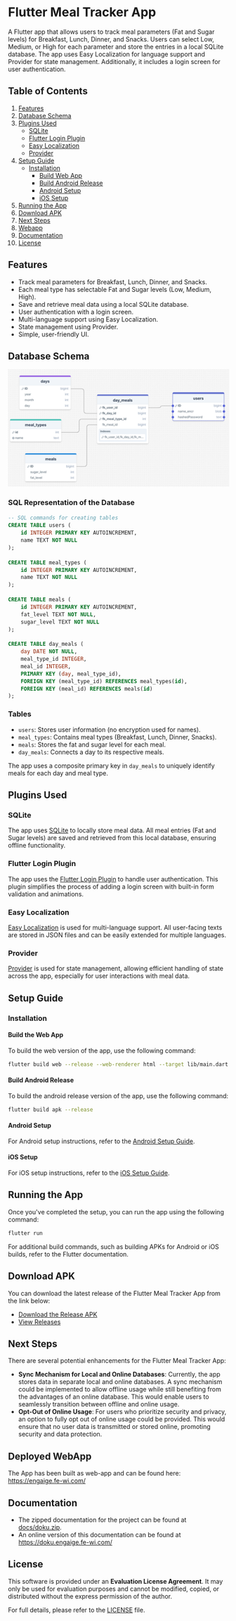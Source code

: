 
# Flutter Meal Tracker App

A Flutter app that allows users to track meal parameters (Fat and Sugar levels) for Breakfast, Lunch, Dinner, and Snacks. Users can select Low, Medium, or High for each parameter and store the entries in a local SQLite database. The app uses Easy Localization for language support and Provider for state management. Additionally, it includes a login screen for user authentication.

## Table of Contents
1. [Features](#features)
2. [Database Schema](#database-schema)
3. [Plugins Used](#plugins-used)
   - [SQLite](#sqlite)
   - [Flutter Login Plugin](#flutter-login-plugin)
   - [Easy Localization](#easy-localization)
   - [Provider](#provider)
4. [Setup Guide](#setup-guide)
   - [Installation](#installation)
      - [Build Web App](#build-the-web-app)
      - [Build Android Release](#build-android-release)
      - [Android Setup](docs/guides/README_Debug_Android_Flutter.md)
      - [iOS Setup](docs/guides/README_Debug_iOS_Flutter.md)
5. [Running the App](#running-the-app)
6. [Download APK](#download-apk)
7. [Next Steps](#next-steps)
8. [Webapp](#deployed-webapp)
9. [Documentation](#documentation)
10. [License](#license)

## Features

- Track meal parameters for Breakfast, Lunch, Dinner, and Snacks.
- Each meal type has selectable Fat and Sugar levels (Low, Medium, High).
- Save and retrieve meal data using a local SQLite database.
- User authentication with a login screen.
- Multi-language support using Easy Localization.
- State management using Provider.
- Simple, user-friendly UI.

## Database Schema
![Database Schema](docs/images/database_scheme.png)

### SQL Representation of the Database

```sql
-- SQL commands for creating tables
CREATE TABLE users (
    id INTEGER PRIMARY KEY AUTOINCREMENT,
    name TEXT NOT NULL
);

CREATE TABLE meal_types (
    id INTEGER PRIMARY KEY AUTOINCREMENT,
    name TEXT NOT NULL
);

CREATE TABLE meals (
    id INTEGER PRIMARY KEY AUTOINCREMENT,
    fat_level TEXT NOT NULL,
    sugar_level TEXT NOT NULL
);

CREATE TABLE day_meals (
    day DATE NOT NULL,
    meal_type_id INTEGER,
    meal_id INTEGER,
    PRIMARY KEY (day, meal_type_id),
    FOREIGN KEY (meal_type_id) REFERENCES meal_types(id),
    FOREIGN KEY (meal_id) REFERENCES meals(id)
);
```

### Tables

- `users`: Stores user information (no encryption used for names).
- `meal_types`: Contains meal types (Breakfast, Lunch, Dinner, Snacks).
- `meals`: Stores the fat and sugar level for each meal.
- `day_meals`: Connects a day to its respective meals.

The app uses a composite primary key in `day_meals` to uniquely identify meals for each day and meal type.

## Plugins Used

### SQLite
The app uses [SQLite](https://pub.dev/packages/sqflite) to locally store meal data. All meal entries (Fat and Sugar levels) are saved and retrieved from this local database, ensuring offline functionality.

### Flutter Login Plugin
The app uses the [Flutter Login Plugin](https://pub.dev/packages/flutter_login) to handle user authentication. This plugin simplifies the process of adding a login screen with built-in form validation and animations.

### Easy Localization
[Easy Localization](https://pub.dev/packages/easy_localization) is used for multi-language support. All user-facing texts are stored in JSON files and can be easily extended for multiple languages.

### Provider
[Provider](https://pub.dev/packages/provider) is used for state management, allowing efficient handling of state across the app, especially for user interactions with meal data.

## Setup Guide

### Installation

#### Build the Web App

To build the web version of the app, use the following command:

```bash
flutter build web --release --web-renderer html --target lib/main.dart
```


#### Build Android Release

To build the android release version of the app, use the following command:

```bash
flutter build apk --release
```


#### Android Setup

For Android setup instructions, refer to the [Android Setup Guide](docs/guides/README_Debug_Android_Flutter.md).

#### iOS Setup

For iOS setup instructions, refer to the [iOS Setup Guide](docs/guides/README_Debug_iOS_Flutter.md).

## Running the App

Once you've completed the setup, you can run the app using the following command:

```bash
flutter run
```

For additional build commands, such as building APKs for Android or iOS builds, refer to the Flutter documentation.

## Download APK

You can download the latest release of the Flutter Meal Tracker App from the link below:

- [Download the Release APK](releases/android)
- [View Releases](https://github.com/Sokrates1989/flutter_engaige_meal_tracker_demo/releases)

## Next Steps

There are several potential enhancements for the Flutter Meal Tracker App:

- **Sync Mechanism for Local and Online Databases**: Currently, the app stores data in separate local and online databases. A sync mechanism could be implemented to allow offline usage while still benefiting from the advantages of an online database. This would enable users to seamlessly transition between offline and online usage.
- **Opt-Out of Online Usage**: For users who prioritize security and privacy, an option to fully opt out of online usage could be provided. This would ensure that no user data is transmitted or stored online, promoting security and data protection.

## Deployed WebApp

The App has been built as web-app and can be found here: https://engaige.fe-wi.com/

## Documentation

- The zipped documentation for the project can be found at [docs/doku.zip](docs/doku.zip).
- An online version of this documentation can be found at https://doku.engaige.fe-wi.com/

## License

This software is provided under an **Evaluation License Agreement**. It may only be used for evaluation purposes and cannot be modified, copied, or distributed without the express permission of the author.

For full details, please refer to the [LICENSE](./LICENSE) file.
